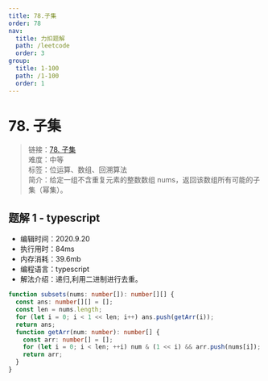```yaml
---
title: 78.子集
order: 78
nav:
  title: 力扣题解
  path: /leetcode
  order: 3
group:
  title: 1-100
  path: /1-100
  order: 1
---
```


# 78. 子集

> 链接：[78. 子集](https://leetcode-cn.com/problems/subsets/)  
> 难度：中等  
> 标签：位运算、数组、回溯算法  
> 简介：给定一组不含重复元素的整数数组 nums，返回该数组所有可能的子集（幂集）。

## 题解 1 - typescript

- 编辑时间：2020.9.20
- 执行用时：84ms
- 内存消耗：39.6mb
- 编程语言：typescript
- 解法介绍：递归,利用二进制进行去重。

```typescript
function subsets(nums: number[]): number[][] {
  const ans: number[][] = [];
  const len = nums.length;
  for (let i = 0; i < 1 << len; i++) ans.push(getArr(i));
  return ans;
  function getArr(num: number): number[] {
    const arr: number[] = [];
    for (let i = 0; i < len; ++i) num & (1 << i) && arr.push(nums[i]);
    return arr;
  }
}
```
